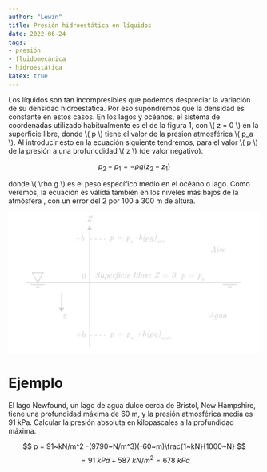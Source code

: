 ```yaml
---
author: "Lewin"
title: Presión hidroestática en líquidos
date: 2022-06-24
tags:
- presión
- fluidomecánica
- hidroestática
katex: true
---
```


Los líquidos son tan incompresibles que podemos despreciar la variación de su densidad hidroestática. Por eso supondremos que la densidad es constante en estos casos.  En los lagos y océanos, el sistema de coordenadas utilizado habitualmente es el de la figura 1, con \\( z = 0 \\) en la superficie libre, donde \\( p \\) tiene el valor de la presion atmosférica \\( p_a \\). Al introducir esto en la ecuación siguiente tendremos, para el valor \\( p \\) de la presión a una profuncdidad \\( z \\) (de valor negativo).

$$ p_2 - p_1 = - \rho g (z_2 -z_1) $$

donde \\( \rho g \\) es el peso específico medio en el océano o lago. Como veremos, la ecuación es válida también en los niveles más bajos de la atmósfera , con un error del 2 por 100 a 300 m de altura.

![Distribución de presión hidroestática en océanos y en la atmósfera.](pressure_main.png "1")

# Ejemplo

El lago Newfound, un lago de agua dulce cerca de Bristol, New Hampshire, tiene una profundidad máxima de 60 m, y la presión atmosférica media es 91 kPa. Calcular la presión absoluta en kilopascales a la profundidad máxima.

$$ p = 91~kN/m^2 -(9790~N/m^3)(-60~m)\frac{1~kN}{1000~N} $$
$$ = 91~kPa + 587~kN/m^2 = 678~kPa $$

